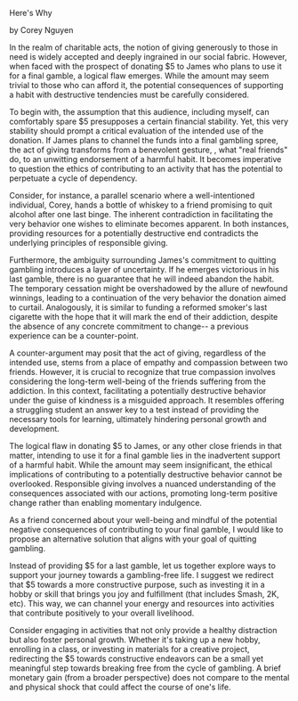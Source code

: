 Here's Why

by Corey Nguyen

In the realm of charitable acts, the notion of giving generously to those in need is widely accepted and deeply ingrained in our social fabric. However, when faced with the prospect of donating $5 to James who plans to use it for a final gamble, a logical flaw emerges. While the amount may seem trivial to those who can afford it, the potential consequences of supporting a habit with destructive tendencies must be carefully considered.

To begin with, the assumption that this audience, including myself, can comfortably spare $5 presupposes a certain financial stability. Yet, this very stability should prompt a critical evaluation of the intended use of the donation. If James plans to channel the funds into a final gambling spree, the act of giving transforms from a benevolent gesture, , what "real friends" do, to an unwitting endorsement of a harmful habit. It becomes imperative to question the ethics of contributing to an activity that has the potential to perpetuate a cycle of dependency.

Consider, for instance, a parallel scenario where a well-intentioned individual, Corey, hands a bottle of whiskey to a friend promising to quit alcohol after one last binge. The inherent contradiction in facilitating the very behavior one wishes to eliminate becomes apparent. In both instances, providing resources for a potentially destructive end contradicts the underlying principles of responsible giving.

Furthermore, the ambiguity surrounding James's commitment to quitting gambling introduces a layer of uncertainty. If he emerges victorious in his last gamble, there is no guarantee that he will indeed abandon the habit. The temporary cessation might be overshadowed by the allure of newfound winnings, leading to a continuation of the very behavior the donation aimed to curtail. Analogously, it is similar to funding a reformed smoker's last cigarette with the hope that it will mark the end of their addiction, despite the absence of any concrete commitment to change-- a previous experience can be a counter-point.

A counter-argument may posit that the act of giving, regardless of the intended use, stems from a place of empathy and compassion between two friends. However, it is crucial to recognize that true compassion involves considering the long-term well-being of the friends suffering from the addiction. In this context, facilitating a potentially destructive behavior under the guise of kindness is a misguided approach. It resembles offering a struggling student an answer key to a test instead of providing the necessary tools for learning, ultimately hindering personal growth and development.

The logical flaw in donating $5 to James, or any other close friends in that matter, intending to use it for a final gamble lies in the inadvertent support of a harmful habit. While the amount may seem insignificant, the ethical implications of contributing to a potentially destructive behavior cannot be overlooked. Responsible giving involves a nuanced understanding of the consequences associated with our actions, promoting long-term positive change rather than enabling momentary indulgence.

As a friend concerned about your well-being and mindful of the potential negative consequences of contributing to your final gamble, I would like to propose an alternative solution that aligns with your goal of quitting gambling.

Instead of providing $5 for a last gamble, let us together explore ways to support your journey towards a gambling-free life. I suggest we redirect that $5 towards a more constructive purpose, such as investing it in a hobby or skill that brings you joy and fulfillment (that includes Smash, 2K, etc). This way, we can channel your energy and resources into activities that contribute positively to your overall livelihood.

Consider engaging in activities that not only provide a healthy distraction but also foster personal growth. Whether it's taking up a new hobby, enrolling in a class, or investing in materials for a creative project, redirecting the $5 towards constructive endeavors can be a small yet meaningful step towards breaking free from the cycle of gambling. A brief monetary gain (from a broader perspective) does not compare to the mental and physical shock that could affect the course of one's life.
